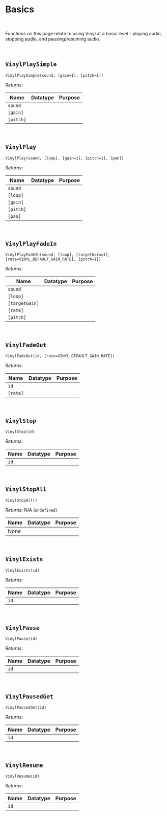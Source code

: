 # Basics

&nbsp;

Functions on this page relate to using Vinyl at a basic level - playing audio, stopping audio, and pausing/resuming audio.

&nbsp;

## `VinylPlaySimple`

`VinylPlaySimple(sound, [gain=1], [pitch=1])`

*Returns:*

|Name     |Datatype|Purpose                                           |
|---------|--------|--------------------------------------------------|
|`sound`  |        |                                                  |
|`[gain]` |        |                                                  |
|`[pitch]`|        |                                                  |

&nbsp;

## `VinylPlay`

`VinylPlay(sound, [loop], [gain=1], [pitch=1], [pan])`

*Returns:*

|Name     |Datatype|Purpose                                           |
|---------|--------|--------------------------------------------------|
|`sound`  |        |                                                  |
|`[loop]` |        |                                                  |
|`[gain]` |        |                                                  |
|`[pitch]`|        |                                                  |
|`[pan]`  |        |                                                  |

&nbsp;

## `VinylPlayFadeIn`

`VinylPlayFadeIn(sound, [loop], [targetGain=1], [rate=VINYL_DEFAULT_GAIN_RATE], [pitch=1])`

*Returns:*

|Name          |Datatype|Purpose                                           |
|--------------|--------|--------------------------------------------------|
|`sound`       |        |                                                  |
|`[loop]`      |        |                                                  |
|`[targetGain]`|        |                                                  |
|`[rate]`      |        |                                                  |
|`[pitch]`     |        |                                                  |

&nbsp;

## `VinylFadeOut`

`VinylFadeOut(id, [rate=VINYL_DEFAULT_GAIN_RATE])`

*Returns:*

|Name    |Datatype|Purpose                                           |
|--------|--------|--------------------------------------------------|
|`id`    |        |                                                  |
|`[rate]`|        |                                                  |

&nbsp;

## `VinylStop`

`VinylStop(id)`

*Returns:*

|Name     |Datatype|Purpose                                           |
|---------|--------|--------------------------------------------------|
|`id`     |        |                                                  |

&nbsp;

## `VinylStopAll`

`VinylStopAll()`

*Returns:* N/A (`undefined`)

|Name|Datatype|Purpose|
|----|--------|-------|
|None|        |       |

&nbsp;

## `VinylExists`

`VinylExists(id)`

*Returns:*

|Name     |Datatype|Purpose                                           |
|---------|--------|--------------------------------------------------|
|`id`     |        |                                                  |

&nbsp;

## `VinylPause`

`VinylPause(id)`

*Returns:*

|Name     |Datatype|Purpose                                           |
|---------|--------|--------------------------------------------------|
|`id`     |        |                                                  |

&nbsp;

## `VinylPausedGet`

`VinylPausedGet(id)`

*Returns:*

|Name     |Datatype|Purpose                                           |
|---------|--------|--------------------------------------------------|
|`id`     |        |                                                  |

&nbsp;

## `VinylResume`

`VinylResume(id)`

*Returns:*

|Name     |Datatype|Purpose                                           |
|---------|--------|--------------------------------------------------|
|`id`     |        |                                                  |